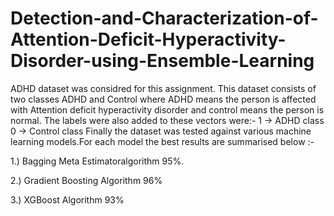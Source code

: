 # Detection-and-Characterization-of-Attention-Deficit-Hyperactivity-Disorder-using-Ensemble-Learning
ADHD dataset was considred for this assignment. This dataset consists of two classes ADHD and Control where ADHD means the person is affected with Attention deficit hyperactivity disorder and control means the person is normal. The labels were also added to these vectors were:- 1 -> ADHD class 0 -> Control class Finally the dataset was tested against various machine learning models.For each model the best results are summarised below :-

1.) Bagging Meta Estimatoralgorithm 95%.

2.) Gradient Boosting Algorithm 96%

3.) XGBoost Algorithm 93%
